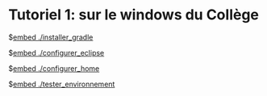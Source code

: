 # Tutoriel 1: sur le windows du Collège

$[embed ./installer_gradle]()

$[embed ./configurer_eclipse]()

$[embed ./configurer_home]()

$[embed ./tester_environnement]()

